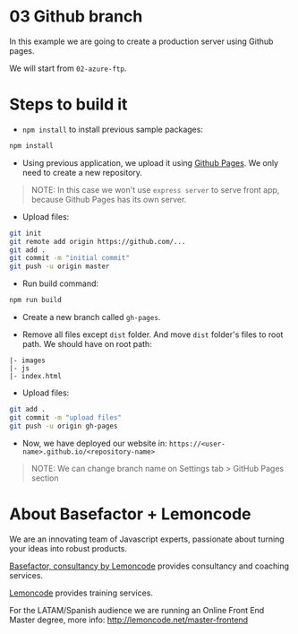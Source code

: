 # 03 Github branch

In this example we are going to create a production server using Github pages.

We will start from `02-azure-ftp`.

# Steps to build it

- `npm install` to install previous sample packages:

```bash
npm install
```

- Using previous application, we upload it using [Github Pages](https://pages.github.com/). We only need to create a new repository.

> NOTE: In this case we won't use `express server` to serve front app, because Github Pages has its own server.

- Upload files:

```bash
git init
git remote add origin https://github.com/...
git add .
git commit -m "initial commit"
git push -u origin master
```

- Run build command:

```bash
npm run build
```

- Create a new branch called `gh-pages`.

- Remove all files except `dist` folder. And move `dist` folder's files to root path. We should have on root path:

```
|- images
|- js
|- index.html

```

- Upload files:

```bash
git add .
git commit -m "upload files"
git push -u origin gh-pages
```

- Now, we have deployed our website in: `https://<user-name>.github.io/<repository-name>`

> NOTE: We can change branch name on Settings tab > GitHub Pages section

# About Basefactor + Lemoncode

We are an innovating team of Javascript experts, passionate about turning your ideas into robust products.

[Basefactor, consultancy by Lemoncode](http://www.basefactor.com) provides consultancy and coaching services.

[Lemoncode](http://lemoncode.net/services/en/#en-home) provides training services.

For the LATAM/Spanish audience we are running an Online Front End Master degree, more info: http://lemoncode.net/master-frontend
